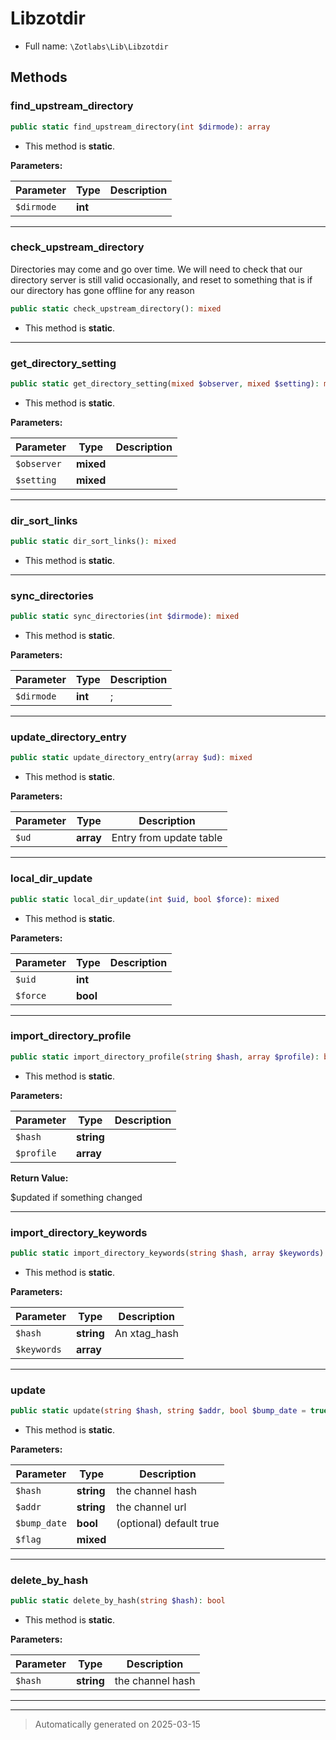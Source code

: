 
# Libzotdir





* Full name: `\Zotlabs\Lib\Libzotdir`




## Methods


### find_upstream_directory



```php
public static find_upstream_directory(int $dirmode): array
```



* This method is **static**.




**Parameters:**

| Parameter | Type | Description |
|-----------|------|-------------|
| `$dirmode` | **int** |  |





***

### check_upstream_directory

Directories may come and go over time. We will need to check that our
directory server is still valid occasionally, and reset to something that
is if our directory has gone offline for any reason

```php
public static check_upstream_directory(): mixed
```



* This method is **static**.








***

### get_directory_setting



```php
public static get_directory_setting(mixed $observer, mixed $setting): mixed
```



* This method is **static**.




**Parameters:**

| Parameter | Type | Description |
|-----------|------|-------------|
| `$observer` | **mixed** |  |
| `$setting` | **mixed** |  |





***

### dir_sort_links



```php
public static dir_sort_links(): mixed
```



* This method is **static**.








***

### sync_directories



```php
public static sync_directories(int $dirmode): mixed
```



* This method is **static**.




**Parameters:**

| Parameter | Type | Description |
|-----------|------|-------------|
| `$dirmode` | **int** | ; |





***

### update_directory_entry



```php
public static update_directory_entry(array $ud): mixed
```



* This method is **static**.




**Parameters:**

| Parameter | Type | Description |
|-----------|------|-------------|
| `$ud` | **array** | Entry from update table |





***

### local_dir_update



```php
public static local_dir_update(int $uid, bool $force): mixed
```



* This method is **static**.




**Parameters:**

| Parameter | Type | Description |
|-----------|------|-------------|
| `$uid` | **int** |  |
| `$force` | **bool** |  |





***

### import_directory_profile



```php
public static import_directory_profile(string $hash, array $profile): bool
```



* This method is **static**.




**Parameters:**

| Parameter | Type | Description |
|-----------|------|-------------|
| `$hash` | **string** |  |
| `$profile` | **array** |  |


**Return Value:**

$updated if something changed




***

### import_directory_keywords



```php
public static import_directory_keywords(string $hash, array $keywords): mixed
```



* This method is **static**.




**Parameters:**

| Parameter | Type | Description |
|-----------|------|-------------|
| `$hash` | **string** | An xtag_hash |
| `$keywords` | **array** |  |





***

### update



```php
public static update(string $hash, string $addr, bool $bump_date = true, mixed $flag = null): mixed
```



* This method is **static**.




**Parameters:**

| Parameter | Type | Description |
|-----------|------|-------------|
| `$hash` | **string** | the channel hash |
| `$addr` | **string** | the channel url |
| `$bump_date` | **bool** | (optional) default true |
| `$flag` | **mixed** |  |





***

### delete_by_hash



```php
public static delete_by_hash(string $hash): bool
```



* This method is **static**.




**Parameters:**

| Parameter | Type | Description |
|-----------|------|-------------|
| `$hash` | **string** | the channel hash |





***


***
> Automatically generated on 2025-03-15
